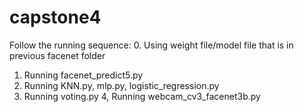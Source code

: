 # capstone4

Follow the running sequence:
0. Using weight file/model file that is in previous facenet folder
1. Running facenet_predict5.py
2. Running KNN.py, mlp.py, logistic_regression.py
3. Running voting.py
4, Running webcam_cv3_facenet3b.py
